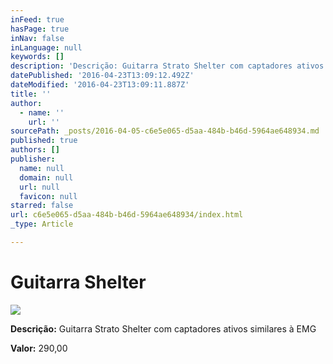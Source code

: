 ```yaml
---
inFeed: true
hasPage: true
inNav: false
inLanguage: null
keywords: []
description: 'Descrição: Guitarra Strato Shelter com captadores ativos similares à EMG'
datePublished: '2016-04-23T13:09:12.492Z'
dateModified: '2016-04-23T13:09:11.887Z'
title: ''
author:
  - name: ''
    url: ''
sourcePath: _posts/2016-04-05-c6e5e065-d5aa-484b-b46d-5964ae648934.md
published: true
authors: []
publisher:
  name: null
  domain: null
  url: null
  favicon: null
starred: false
url: c6e5e065-d5aa-484b-b46d-5964ae648934/index.html
_type: Article

---
```

# Guitarra Shelter
![](https://s3-us-west-2.amazonaws.com/the-grid-img/p/f5114fbe1e07007cb56c494fbb14a65d1cabcf2f.jpg)

**Descrição:** Guitarra Strato Shelter com captadores ativos similares à EMG

**Valor:** 290,00